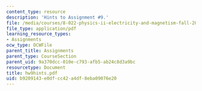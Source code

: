 ```yaml
---
content_type: resource
description: 'Hints to Assignment #9.'
file: /media/courses/8-022-physics-ii-electricity-and-magnetism-fall-2002/b9209143e0dfcc42a4df8eba09076e20_hw9hints.pdf
file_type: application/pdf
learning_resource_types:
- Assignments
ocw_type: OCWFile
parent_title: Assignments
parent_type: CourseSection
parent_uid: 9a370dcc-010e-c793-afb5-ab24c8d3a9bc
resourcetype: Document
title: hw9hints.pdf
uid: b9209143-e0df-cc42-a4df-8eba09076e20
---
```

